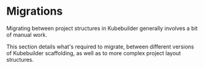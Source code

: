 # Migrations

Migrating between project structures in Kubebuilder generally involves
a bit of manual work.

This section details what's required to migrate, between different
versions of Kubebuilder scaffolding, as well as to more complex project
layout structures.
